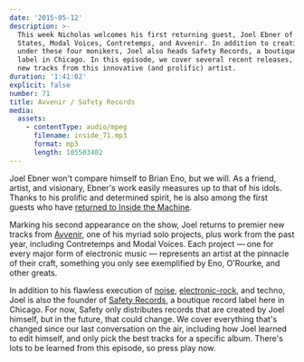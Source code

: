 ```yaml
---
date: '2015-05-12'
description: >-
  This week Nicholas welcomes his first returning guest, Joel Ebner of City
  States, Modal Voices, Contretemps, and Avvenir. In addition to creating music
  under these four monikers, Joel also heads Safety Records, a boutique record
  label in Chicago. In this episode, we cover several recent releases, and debut
  new tracks from this innovative (and prolific) artist.
duration: '1:41:02'
explicit: false
number: 71
title: Avvenir / Safety Records
media:
  assets:
    - contentType: audio/mpeg
      filename: inside_71.mp3
      format: mp3
      length: 105503402
---
```

Joel Ebner won't compare himself to Brian Eno, but we will. As a friend, artist, and visionary, Ebner's work easily measures up to that of his idols. Thanks to his prolific and determined spirit, he is also among the first guests who have [returned to Inside the Machine](/programs/inside-the-machine/33).

Marking his second appearance on the show, Joel returns to premier new tracks from [Avvenir](http://www.safetyrecords.us/), one of his myriad solo projects, plus work from the past year, including Contretemps and Modal Voices. Each project &mdash; one for every major form of electronic music &mdash; represents an artist at the pinnacle of their craft, something you only see exemplified by Eno, O'Rourke, and other greats.

In addition to his flawless execution of [noise](http://www.safetyrecords.us/listen), [electronic-rock](http://citystatesmusic.com), and techno, Joel is also the founder of [Safety Records](http://safetyrecords.us), a boutique record label here in Chicago. For now, Safety only distributes records that are created by Joel himself, but in the future, that could change. We cover everything that's changed since our last conversation on the air, including how Joel learned to edit himself, and only pick the best tracks for a specific album. There's lots to be learned from this episode, so press play now.
